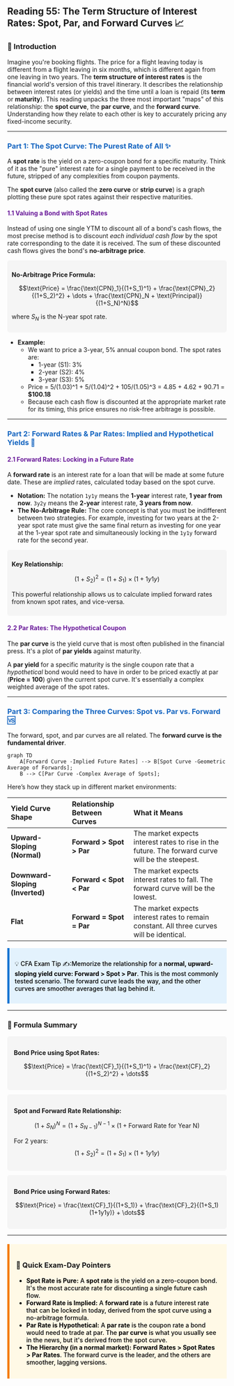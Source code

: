 ## Reading 55: The Term Structure of Interest Rates: Spot, Par, and Forward Curves 📈

### 🎯 Introduction

Imagine you're booking flights. The price for a flight leaving today is different from a flight leaving in six months, which is different again from one leaving in two years. The **term structure of interest rates** is the financial world's version of this travel itinerary. It describes the relationship between interest rates (or yields) and the time until a loan is repaid (its **term** or **maturity**). This reading unpacks the three most important "maps" of this relationship: the **spot curve**, the **par curve**, and the **forward curve**. Understanding how they relate to each other is key to accurately pricing any fixed-income security.

-----

### <span style="color: #1565C0;">Part 1: The Spot Curve: The Purest Rate of All ✨</span>

A **spot rate** is the yield on a zero-coupon bond for a specific maturity. Think of it as the "pure" interest rate for a single payment to be received in the future, stripped of any complexities from coupon payments.

The **spot curve** (also called the **zero curve** or **strip curve**) is a graph plotting these pure spot rates against their respective maturities.

#### <span style="color: #6A1B9A;">1.1 Valuing a Bond with Spot Rates</span>

Instead of using one single YTM to discount all of a bond's cash flows, the most precise method is to discount *each individual cash flow* by the spot rate corresponding to the date it is received. The sum of these discounted cash flows gives the bond's **no-arbitrage price**.

<div style="background-color: #F5F5F5; padding: 10px; border-radius: 5px; margin: 10px 0;">

**No-Arbitrage Price Formula:**

$$\text{Price} = \frac{\text{CPN}_1}{(1+S_1)^1} + \frac{\text{CPN}_2}{(1+S_2)^2} + \dots + \frac{\text{CPN}_N + \text{Principal}}{(1+S_N)^N}$$

where $S_N$ is the N-year spot rate.

</div>

* **Example:**
  * We want to price a 3-year, 5% annual coupon bond. The spot rates are:
    * 1-year (S1): 3%
    * 2-year (S2): 4%
    * 3-year (S3): 5%
  * Price = 5/(1.03)^1 + 5/(1.04)^2 + 105/(1.05)^3 = 4.85 + 4.62 + 90.71 = **$100.18**
  * Because each cash flow is discounted at the appropriate market rate for its timing, this price ensures no risk-free arbitrage is possible.

-----

### <span style="color: #1565C0;">Part 2: Forward Rates & Par Rates: Implied and Hypothetical Yields 🤔</span>

#### <span style="color: #6A1B9A;">2.1 Forward Rates: Locking in a Future Rate</span>

A **forward rate** is an interest rate for a loan that will be made at some future date. These are *implied* rates, calculated today based on the spot curve.

  * **Notation:** The notation `1y1y` means the **1-year** interest rate, **1 year from now**. `3y2y` means the **2-year** interest rate, **3 years from now**.
  * **The No-Arbitrage Rule:** The core concept is that you must be indifferent between two strategies. For example, investing for two years at the 2-year spot rate must give the same final return as investing for one year at the 1-year spot rate and simultaneously locking in the `1y1y` forward rate for the second year.

<div style="background-color: #F5F5F5; padding: 10px; border-radius: 5px; margin: 10px 0;">

**Key Relationship:**

$$(1 + S_2)^2 = (1 + S_1) \times (1 + 1y1y)$$

This powerful relationship allows us to calculate implied forward rates from known spot rates, and vice-versa.

</div>

#### <span style="color: #6A1B9A;">2.2 Par Rates: The Hypothetical Coupon</span>

The **par curve** is the yield curve that is most often published in the financial press. It's a plot of **par yields** against maturity.

A **par yield** for a specific maturity is the single coupon rate that a *hypothetical* bond would need to have in order to be priced exactly at par (**Price = 100**) given the current spot curve. It's essentially a complex weighted average of the spot rates.

-----

### <span style="color: #1565C0;">Part 3: Comparing the Three Curves: Spot vs. Par vs. Forward 🆚</span>

The forward, spot, and par curves are all related. The **forward curve is the fundamental driver**.

```mermaid
graph TD
    A[Forward Curve -Implied Future Rates] --> B[Spot Curve -Geometric Average of Forwards];
    B --> C[Par Curve -Complex Average of Spots];
```

Here’s how they stack up in different market environments:

| Yield Curve Shape | Relationship Between Curves | What it Means |
| :--- | :--- | :--- |
| **Upward-Sloping (Normal)** | **Forward > Spot > Par** | The market expects interest rates to rise in the future. The forward curve will be the steepest. |
| **Downward-Sloping (Inverted)**| **Forward < Spot < Par** | The market expects interest rates to fall. The forward curve will be the lowest. |
| **Flat** | **Forward = Spot = Par** | The market expects interest rates to remain constant. All three curves will be identical. |

<div style="background-color: #E3F2FD; border-left: 5px solid #1976D2; padding: 12px; margin: 15px 0;">
<div style="color: #000000; font-weight: 500;">

💡 CFA Exam Tip ✍️:Memorize the relationship for a **normal, upward-sloping yield curve: Forward > Spot > Par**. This is the most commonly tested scenario. The forward curve leads the way, and the other curves are smoother averages that lag behind it.

</div>
</div>

-----

### 🧪 Formula Summary

<div style="background-color: #F5F5F5; padding: 15px; border-radius: 5px; margin: 10px 0;">

**Bond Price using Spot Rates:**

$$\text{Price} = \frac{\text{CF}_1}{(1+S_1)^1} + \frac{\text{CF}_2}{(1+S_2)^2} + \dots$$

</div>

<div style="background-color: #F5F5F5; padding: 15px; border-radius: 5px; margin: 10px 0;">

**Spot and Forward Rate Relationship:**

$$(1 + S_N)^N = (1 + S_{N-1})^{N-1} \times (1 + \text{Forward Rate for Year N})$$

For 2 years: $$(1 + S_2)^2 = (1 + S_1) \times (1 + 1y1y)$$

</div>

<div style="background-color: #F5F5F5; padding: 15px; border-radius: 5px; margin: 10px 0;">

**Bond Price using Forward Rates:**

$$\text{Price} = \frac{\text{CF}_1}{(1+S_1)} + \frac{\text{CF}_2}{(1+S_1)(1+1y1y)} + \dots$$

</div>

-----

<div style="background-color: #FFF9E6; border-left: 5px solid #F57C00; padding: 15px; margin: 20px 0;">

### 🎯 Quick Exam-Day Pointers

<div style="color: #000000; font-weight: 500;">

* **Spot Rate is Pure:** A **spot rate** is the yield on a zero-coupon bond. It's the most accurate rate for discounting a single future cash flow.
* **Forward Rate is Implied:** A **forward rate** is a future interest rate that can be locked in today, derived from the spot curve using a no-arbitrage formula.
* **Par Rate is Hypothetical:** A **par rate** is the coupon rate a bond would need to trade at par. The **par curve** is what you usually see in the news, but it's derived from the spot curve.
* **The Hierarchy (in a normal market):** **Forward Rates > Spot Rates > Par Rates**. The forward curve is the leader, and the others are smoother, lagging versions.

</div>
</div>